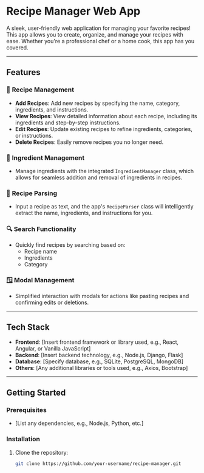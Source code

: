# **Recipe Manager Web App**

A sleek, user-friendly web application for managing your favorite recipes! This app allows you to create, organize, and manage your recipes with ease. Whether you're a professional chef or a home cook, this app has you covered.

---

## **Features**

### 🍴 **Recipe Management**
- **Add Recipes**: Add new recipes by specifying the name, category, ingredients, and instructions.
- **View Recipes**: View detailed information about each recipe, including its ingredients and step-by-step instructions.
- **Edit Recipes**: Update existing recipes to refine ingredients, categories, or instructions.
- **Delete Recipes**: Easily remove recipes you no longer need.

### 🥗 **Ingredient Management**
- Manage ingredients with the integrated `IngredientManager` class, which allows for seamless addition and removal of ingredients in recipes.

### 📖 **Recipe Parsing**
- Input a recipe as text, and the app's `RecipeParser` class will intelligently extract the name, ingredients, and instructions for you.

### 🔍 **Search Functionality**
- Quickly find recipes by searching based on:
  - Recipe name
  - Ingredients
  - Category

### 🪟 **Modal Management**
- Simplified interaction with modals for actions like pasting recipes and confirming edits or deletions.

---

## **Tech Stack**
- **Frontend**: [Insert frontend framework or library used, e.g., React, Angular, or Vanilla JavaScript]
- **Backend**: [Insert backend technology, e.g., Node.js, Django, Flask]
- **Database**: [Specify database, e.g., SQLite, PostgreSQL, MongoDB]
- **Others**: [Any additional libraries or tools used, e.g., Axios, Bootstrap]

---

## **Getting Started**

### Prerequisites
- [List any dependencies, e.g., Node.js, Python, etc.]

### Installation
1. Clone the repository:
   ```bash
   git clone https://github.com/your-username/recipe-manager.git
